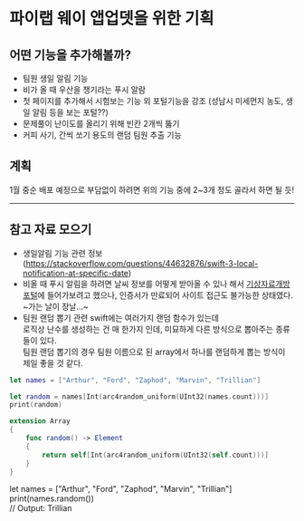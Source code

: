# 파이랩 웨이 앱업뎃을 위한 기획

## 어떤 기능을 추가해볼까?
- 팀원 생일 알림 기능
- 비가 올 때 우산을 챙기라는 푸시 알람
- 첫 페이지를 추가해서 시험보는 기능 외 포털기능을 강조
(성남시 미세먼지 농도, 생일 알림 등을 보는 포털??)
- 문제풀이 난이도를 올리기 위해 빈칸 2개씩 뚫기
- 커피 사기, 간씩 쏘기 용도의 랜덤 팀원 추출 기능

## 계획
1월 중순 배포 예정으로 부담없이 하려면
위의 기능 중에 2~3개 정도 골라서 하면 될 듯!


----------------------------------------------
참고 자료 모으기
----------------------------------------------
- 생일알림 기능 관련 정보 (https://stackoverflow.com/questions/44632876/swift-3-local-notification-at-specific-date)
- 비올 때 푸시 알림을 하려면 날씨 정보를 어떻게 받아올 수 있나 해서 [기상자료개방포털](https://data.kma.go.kr/)에 들어가보려고 했으나, 인증서가 만료되어 사이트 접근도 불가능한 상태였다. ~가는 날이 장날...~
- 팀원 랜덤 뽑기 관련
swift에는 여러가지 랜덤 함수가 있는데  
로직상 난수를 생성하는 건 매 한가지 인데, 미묘하게 다른 방식으로 뽑아주는 종류들이 있다.  
팀원 랜덤 뽑기의 경우 팀원 이름으로 된 array에서 하나를 랜덤하게 뽑는 방식이 제일 좋을 것 같다.
```swift
let names = ["Arthur", "Ford", "Zaphod", "Marvin", "Trillian"]

let random = names[Int(arc4random_uniform(UInt32(names.count)))]  
print(random)  
```
```swift
extension Array  
{
    func random() -> Element  
    {
        return self[Int(arc4random_uniform(UInt32(self.count)))]  
    }
}
```
let names = ["Arthur", "Ford", "Zaphod", "Marvin", "Trillian"]  
print(names.random())  
// Output: Trillian
```
